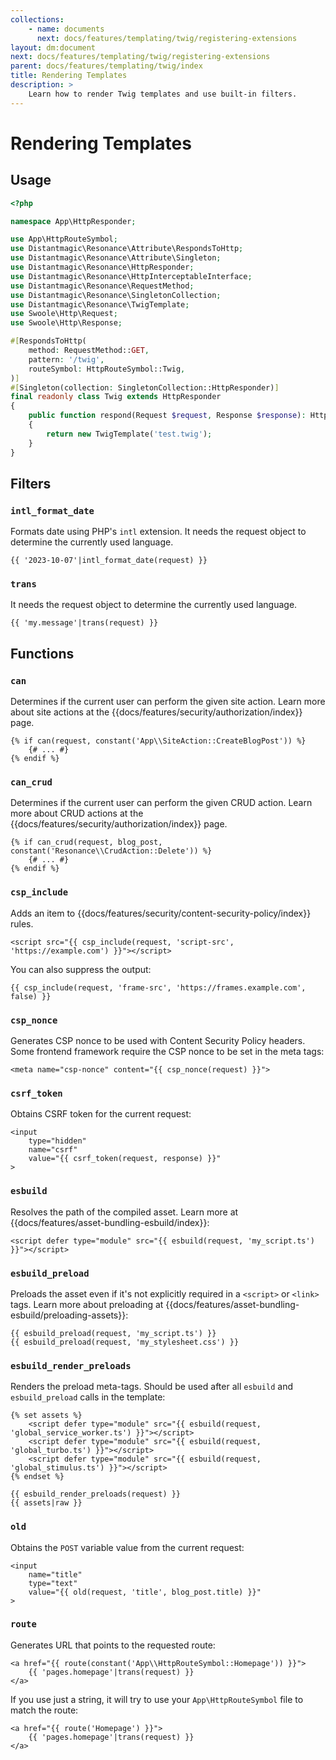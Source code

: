 ```yaml
---
collections: 
    - name: documents
      next: docs/features/templating/twig/registering-extensions
layout: dm:document
next: docs/features/templating/twig/registering-extensions
parent: docs/features/templating/twig/index
title: Rendering Templates
description: >
    Learn how to render Twig templates and use built-in filters.
---
```


# Rendering Templates

## Usage

```php
<?php

namespace App\HttpResponder;

use App\HttpRouteSymbol;
use Distantmagic\Resonance\Attribute\RespondsToHttp;
use Distantmagic\Resonance\Attribute\Singleton;
use Distantmagic\Resonance\HttpResponder;
use Distantmagic\Resonance\HttpInterceptableInterface;
use Distantmagic\Resonance\RequestMethod;
use Distantmagic\Resonance\SingletonCollection;
use Distantmagic\Resonance\TwigTemplate;
use Swoole\Http\Request;
use Swoole\Http\Response;

#[RespondsToHttp(
    method: RequestMethod::GET,
    pattern: '/twig',
    routeSymbol: HttpRouteSymbol::Twig,
)]
#[Singleton(collection: SingletonCollection::HttpResponder)]
final readonly class Twig extends HttpResponder
{
    public function respond(Request $request, Response $response): HttpInterceptableInterface
    {
        return new TwigTemplate('test.twig');
    }
}
```

## Filters

### `intl_format_date`

Formats date using PHP's `intl` extension. It needs the request object to 
determine the currently used language.

```twig
{{ '2023-10-07'|intl_format_date(request) }}
```

### `trans`

It needs the request object to determine the currently used language.

```twig
{{ 'my.message'|trans(request) }}
```

## Functions

### `can`

Determines if the current user can perform the given site action. Learn more 
about site actions at the {{docs/features/security/authorization/index}} page.

```twig
{% if can(request, constant('App\\SiteAction::CreateBlogPost')) %}
    {# ... #}
{% endif %}
```

### `can_crud`

Determines if the current user can perform the given CRUD action. Learn more 
about CRUD actions at the {{docs/features/security/authorization/index}} page.

```twig
{% if can_crud(request, blog_post, constant('Resonance\\CrudAction::Delete')) %}
    {# ... #}
{% endif %}
```

### `csp_include`

Adds an item to {{docs/features/security/content-security-policy/index}} rules.

```twig
<script src="{{ csp_include(request, 'script-src', 'https://example.com') }}"></script>
```

You can also suppress the output:

```twig
{{ csp_include(request, 'frame-src', 'https://frames.example.com', false) }}
```

### `csp_nonce`

Generates CSP nonce to be used with Content Security Policy headers. Some 
frontend framework require the CSP nonce to be set in the meta tags:

```twig
<meta name="csp-nonce" content="{{ csp_nonce(request) }}">
```

### `csrf_token`

Obtains CSRF token for the current request:

```twig
<input
    type="hidden"
    name="csrf"
    value="{{ csrf_token(request, response) }}"
>
```

### `esbuild`

Resolves the path of the compiled asset. Learn more at 
{{docs/features/asset-bundling-esbuild/index}}:

```twig
<script defer type="module" src="{{ esbuild(request, 'my_script.ts') }}"></script>
```

### `esbuild_preload`

Preloads the asset even if it's not explicitly required in a `<script>` or 
`<link>` tags. Learn more about preloading at 
{{docs/features/asset-bundling-esbuild/preloading-assets}}:

```twig
{{ esbuild_preload(request, 'my_script.ts') }}
{{ esbuild_preload(request, 'my_stylesheet.css') }}
```

### `esbuild_render_preloads`

Renders the preload meta-tags. Should be used after all `esbuild` and 
`esbuild_preload` calls in the template:

```twig
{% set assets %}
    <script defer type="module" src="{{ esbuild(request, 'global_service_worker.ts') }}"></script>
    <script defer type="module" src="{{ esbuild(request, 'global_turbo.ts') }}"></script>
    <script defer type="module" src="{{ esbuild(request, 'global_stimulus.ts') }}"></script>
{% endset %}

{{ esbuild_render_preloads(request) }}
{{ assets|raw }}
```

### `old`

Obtains the `POST` variable value from the current request:

```twig
<input
    name="title"
    type="text"
    value="{{ old(request, 'title', blog_post.title) }}"
>
```

### `route`

Generates URL that points to the requested route:

```twig
<a href="{{ route(constant('App\\HttpRouteSymbol::Homepage')) }}">
    {{ 'pages.homepage'|trans(request) }}
</a>
```

If you use just a string, it will try to use your `App\HttpRouteSymbol` file 
to match the route:

```twig
<a href="{{ route('Homepage') }}">
    {{ 'pages.homepage'|trans(request) }}
</a>
```
